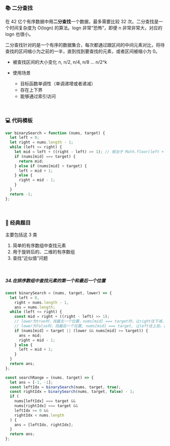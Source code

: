 ### 📚 二分查找

在 42 亿个有序数据中用**二分查找**一个数据，最多需要比较 32 次。二分查找是一个时间复杂度为 O(logn) 的算法。logn 非常“恐怖”，即便 n 非常非常大，对应的 logn 也很小。

二分查找针对的是一个有序的数据集合，每次都通过跟区间的中间元素对比，将待查找的区间缩小为之前的一半，直到找到要查找的元素，或者区间被缩小为 0。

- 被查找区间的大小变化
  n, n/2, n/4, n/8 ... n/2^k

- 使用场景
  - 目标函数单调性（单调递增或者递减）
  - 存在上下界
  - 能够通过索引访问

<br/>

### 💻 代码模板

```js
var binarySearch = function (nums, target) {
  let left = 0;
  let right = nums.length - 1;
  while (left <= right) {
    let mid = left + ((right - left) >> 1); // 相当于 Math.floor(left + (right - left) / 2)
    if (nums[mid] === target) {
      return mid;
    } else if (nums[mid] < target) {
      left = mid + 1;
    } else {
      right = mid - 1;
    }
  }
  return -1;
};
```

<br/>

### 🏫 经典题目

主要包括这 3 类

1. 简单的有序数组中查找元素
2. 用于旋转后的、二维的有序数组
3. 查找“近似值”问题

<br/>

##### 34.在排序数组中查找元素的第一个和最后一个位置

```js
const binarySearch = (nums, target, lower) => {
  let left = 0,
    right = nums.length - 1,
    ans = nums.length;
  while (left <= right) {
    const mid = right + ((right - left) >> 1);
    // lower为true时，找最左一个位置，nums[mid] === target时，让right往下减，最后找到最左侧的索引
    // lower为false时，找最后一个位置, nums[mid] === target, 让left往上加，最后找到大于target的索引
    if (nums[mid] > target || (lower && nums[mid] >= target)) {
      ans = mid;
      right = mid - 1;
    } else {
      left = mid + 1;
    }
  }
  return ans;
};

const searchRange = (nums, target) => {
  let ans = [-1, -1];
  const leftIdx = binarySearch(nums, target, true);
  const rightIdx = binarySearch(nums, target, false) - 1;
  if (
    nums[leftIdx] === target &&
    nums[rightIdx] === target &&
    leftIdx >= 0 &&
    rightIdx < nums.length
  ) {
    ans = [leftIdx, rightIdx];
  }
  return ans;
};
```
